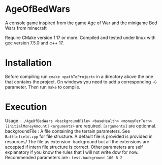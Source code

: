 # AgeOfBedWars
A console game inspired from the game Age of War and the minigame Bed Wars from minecraft

Require CMake version 1.17 or more.
Compiled and tested under linux with gcc version 7.5.0 and c++ 17.

# Installation
Before compiling run `cmake <pathToProject>` in a directory above the one that contains the project.
On windows you need to add a corresponding `-G` parameter.
Then run `make` to compile.

# Execution
Usage : `./AgeOfBedWars <backgroundFile> <baseHealth> <moneyPerTurn> [initialMoneyAmount]`
`<arguments>` are required. `[arguments]` are optionnal.
  backgroundFile : A file containing the terrain parameters. See `Battlefield.cpp` for file structure. 
    A default file is provided is provided in resources/
    The file as extension .background but all the extensions are accepted if intern file structure is correct.
  Other parameters are self explanatory if you know the rules that I will not write dow for now.
  Recommended parameters are : `test.background 100 8 2`
